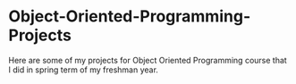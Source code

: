 # Object-Oriented-Programming-Projects
Here are some of my projects for Object Oriented Programming course that I did in spring term of my freshman year.

